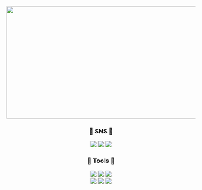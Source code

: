 <img src="https://postfiles.pstatic.net/MjAyNDAyMDhfMTMz/MDAxNzA3MzI1MjMxNTkx.KAf2iCjMG9bNdWEj2_LyjVb9vlKwwWMyLWNypoihHnAg.r5WHaWzPuLD3I_SmaMb1QKyi2fJ4OJ58BEXHT7h5O5gg.JPEG.mercury0502/tulip_wallpaper_mobile.jpg?type=w966" width="1000" height="300">
</div>
</div>
</div>
<h3 align="center">🐤 SNS 🐤</h3>
<div align="center">
  <a href="https://velog.io/@lwittyl/posts" target="_blank"><img src="https://img.shields.io/badge/Velog-DADAFC?style=flat-square&logo=Velog&logoColor=white"/></a>
  <a href="https://www.instagram.com/_witty._0/" target="_blank"><img src="https://img.shields.io/badge/Instagram-EFBAD6?style=flat-square&logo=Instagram&logoColor=white"/></a>
  <a href="mailto:mercury0502@dgu.ac.kr"><img src="https://img.shields.io/badge/Gmail-FFD6AA?style=flat-square&logo=Gmail&logoColor=white&link=mercury0502@dgu.ac.kr"/></a>

<h3 align="center">🫧 Tools 🫧</h3>
<div align="center">
  <img src="https://img.shields.io/badge/Notion-FFCEC7?style=flat-square&logo=notion&logoColor=white"/></a>
  <img src="https://img.shields.io/badge/Slack-EECFBB?style=flat-square&logo=slack&logoColor=white"/></a>
  <img src="https://img.shields.io/badge/Discord-F6B99D?style=flat-square&logo=discord&logoColor=white"/></a>
  <br>  
  <img src="https://img.shields.io/badge/Git-EACACB?style=flat-square&logo=Git&logoColor=white"/></a>
  <img src="https://img.shields.io/badge/Github-F8DAE2?style=flat-square&logo=Github&logoColor=white"/></a>
  <img src="https://img.shields.io/badge/VSCode-DEB3CF?style=flat-square&logo=visualstudiocode&logoColor=white"/></a>
</div>
